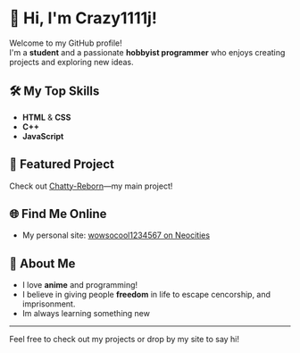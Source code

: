 # 👋 Hi, I'm Crazy1111j!

Welcome to my GitHub profile!  
I'm a **student** and a passionate **hobbyist programmer** who enjoys creating projects and exploring new ideas.

## 🛠️ My Top Skills
- **HTML** & **CSS**  
- **C++**
- **JavaScript**

## 🌟 Featured Project
Check out [Chatty-Reborn](https://github.com/Crazy1111j/Chatty-Reborn)—my main project!

## 🌐 Find Me Online
- My personal site: [wowsocool1234567 on Neocities](https://neocities.org/site/wowsocool1234567)

## 🎨 About Me
- I love **anime** and programming!
- I believe in giving people **freedom** in life to escape cencorship, and imprisonment.
- Im always learning something new

---

Feel free to check out my projects or drop by my site to say hi!
